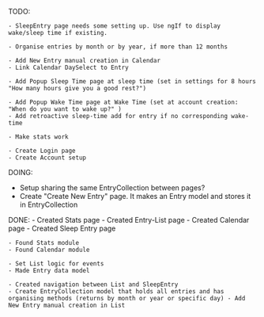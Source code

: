 TODO: 

    - SleepEntry page needs some setting up. Use ngIf to display wake/sleep time if existing.

    - Organise entries by month or by year, if more than 12 months

    - Add New Entry manual creation in Calendar
    - Link Calendar DaySelect to Entry

    - Add Popup Sleep Time page at sleep time (set in settings for 8 hours "How many hours give you a good rest?")

    - Add Popup Wake Time page at Wake Time (set at account creation: "When do you want to wake up?" )
    - Add retroactive sleep-time add for entry if no corresponding wake-time

    - Make stats work

    - Create Login page
    - Create Account setup

DOING: 
- Setup sharing the same EntryCollection between pages? 
- Create "Create New Entry" page. It makes an Entry model and stores it in EntryCollection


DONE: - Created Stats page - Created Entry-List page - Created Calendar page - Created Sleep Entry page

    - Found Stats module
    - Found Calendar module

    - Set List logic for events
    - Made Entry data model

    - Created navigation between List and SleepEntry
    - Create EntryCollection model that holds all entries and has organising methods (returns by month or year or specific day) - Add New Entry manual creation in List
